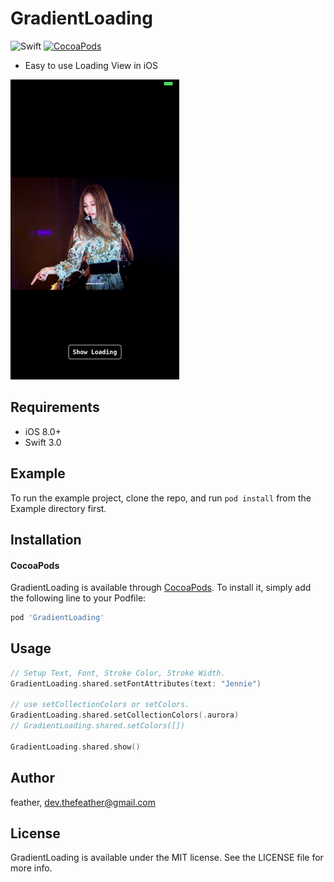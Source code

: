 # GradientLoading

![Swift](https://img.shields.io/badge/Swift-3.0-orange.svg)
[![CocoaPods](http://img.shields.io/cocoapods/v/GradientLoading.svg?style=flat)](http://cocoapods.org/?q=name%3AGradientLoading%20author%3Afeather)

- Easy to use Loading View in iOS

![image](Images/GradientLoading.gif)

## Requirements
- iOS 8.0+
- Swift 3.0

## Example
To run the example project, clone the repo, and run `pod install` from the Example directory first.

## Installation

#### CocoaPods
GradientLoading is available through [CocoaPods](http://cocoapods.org). To install
it, simply add the following line to your Podfile:

```ruby
pod 'GradientLoading'
```

## Usage
```swift
// Setup Text, Font, Stroke Color, Stroke Width.
GradientLoading.shared.setFontAttributes(text: "Jennie")

// use setCollectionColors or setColors.
GradientLoading.shared.setCollectionColors(.aurora)
// GradientLoading.shared.setColors([])

GradientLoading.shared.show()
```

## Author

feather, dev.thefeather@gmail.com

## License

GradientLoading is available under the MIT license. See the LICENSE file for more info.

